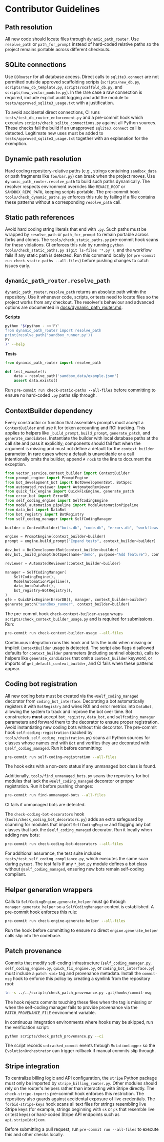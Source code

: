 # Contributor Guidelines

## Path resolution

All new code should locate files through `dynamic_path_router`. Use
`resolve_path` or `path_for_prompt` instead of hard-coded relative paths so the
project remains portable across different checkouts.

## SQLite connections

Use `DBRouter` for all database access. Direct calls to `sqlite3.connect` are not
permitted outside approved scaffolding scripts
(`scripts/new_db.py`, `scripts/new_db_template.py`, `scripts/scaffold_db.py`, and
`scripts/new_vector_module.py`).  In the rare case a raw connection is required,
include explicit audit logging and add the module to
`tests/approved_sqlite3_usage.txt` with a justification.

To avoid accidental direct connections, CI runs
`tests/test_db_router_enforcement.py` and a pre-commit hook which executes
`scripts/check_sqlite_connections.py` against all Python sources. These checks
fail the build if an unapproved `sqlite3.connect` call is detected. Legitimate
new uses must be added to `tests/approved_sqlite3_usage.txt` together with an
explanation for the exemption.

## Dynamic path resolution

Hard coding repository-relative paths (e.g., strings containing `sandbox_data`
or path fragments like `foo/bar.py`) can break when the project moves. Use
`dynamic_path_router.resolve_path` to build such paths dynamically. The resolver
respects environment overrides like `MENACE_ROOT` or `SANDBOX_REPO_PATH`,
keeping scripts portable. The pre-commit hook
`tools/check_dynamic_paths.py` enforces this rule by failing if a file contains
these patterns without a corresponding `resolve_path` call.

## Static path references

Avoid hard coding string literals that end with `.py`. Such paths must be
wrapped by `resolve_path` or `path_for_prompt` to remain portable across forks
and clones. The `tools/check_static_paths.py` pre-commit hook scans for these
violations.
CI enforces this rule by running `python tools/check_static_paths.py $(git ls-files '*.py')`,
and the workflow fails if any static path is detected.
Run this command locally (or `pre-commit run check-static-paths --all-files`)
before pushing changes to catch issues early.

## `dynamic_path_router.resolve_path`

`dynamic_path_router.resolve_path` returns an absolute path within the
repository. Use it whenever code, scripts, or tests need to locate files so the
project works from any checkout. The resolver's behaviour and advanced options
are documented in [docs/dynamic_path_router.md](docs/dynamic_path_router.md).

**Scripts**

```bash
python "$(python - <<'PY'
from dynamic_path_router import resolve_path
print(resolve_path('sandbox_runner.py'))
PY
)" --help
```

**Tests**

```python
from dynamic_path_router import resolve_path

def test_example():
    data = resolve_path('sandbox_data/example.json')
    assert data.exists()
```

Run `pre-commit run check-static-paths --all-files` before committing to ensure
no hard-coded `.py` paths slip through.

## ContextBuilder dependency

Every constructor or function that assembles prompts must accept a
`ContextBuilder` and use it for token accounting and ROI tracking. This applies
to helpers like `_build_prompt`, `build_prompt`, `generate_patch`, and
`generate_candidates`. Instantiate the builder with local database paths at the
call site and pass it explicitly; components should fail fast when the argument
is missing and must not define a default for the `context_builder` parameter.
In rare cases where a default is unavoidable or a call intentionally omits the
builder, append `# nocb` to the line to document the exception.

```python
from vector_service.context_builder import ContextBuilder
from prompt_engine import PromptEngine
from bot_development_bot import BotDevelopmentBot, BotSpec
from automated_reviewer import AutomatedReviewer
from quick_fix_engine import QuickFixEngine, generate_patch
from error_bot import ErrorDB
from self_coding_engine import SelfCodingEngine
from model_automation_pipeline import ModelAutomationPipeline
from data_bot import DataBot
from bot_registry import BotRegistry
from self_coding_manager import SelfCodingManager

builder = ContextBuilder("bots.db", "code.db", "errors.db", "workflows.db")

engine = PromptEngine(context_builder=builder)
prompt = engine.build_prompt("Expand tests", context_builder=builder)

dev_bot = BotDevelopmentBot(context_builder=builder)
dev_bot._build_prompt(BotSpec(name="demo", purpose="Add feature"), context_builder=builder)

reviewer = AutomatedReviewer(context_builder=builder)

manager = SelfCodingManager(
    SelfCodingEngine(),
    ModelAutomationPipeline(),
    data_bot=DataBot(),
    bot_registry=BotRegistry(),
)
qfe = QuickFixEngine(ErrorDB(), manager, context_builder=builder)
generate_patch("sandbox_runner", context_builder=builder)
```

The pre-commit hook `check-context-builder-usage` wraps
`scripts/check_context_builder_usage.py` and is required for submissions. Run:

```bash
pre-commit run check-context-builder-usage --all-files
```

Continuous integration runs this hook and fails the build when missing or
implicit `ContextBuilder` usage is detected. The script also flags disallowed
defaults for `context_builder` parameters (including sentinel objects), calls to
helpers like `generate_candidates` that omit a `context_builder` keyword, or
imports of `get_default_context_builder`, and CI fails when these patterns
appear.

## Coding bot registration

All new coding bots must be created via the `@self_coding_managed` decorator
from `coding_bot_interface`. Decorating a bot automatically registers it with
`BotRegistry` and wires ROI and error metrics into `DataBot`, allowing the
system to track and improve the bot over time. Bot constructors **must** accept
`bot_registry`, `data_bot`, and `selfcoding_manager` parameters and forward
them to the decorator to ensure proper registration. Avoid instantiating new
coding bots without this decorator.
The pre-commit hook `self-coding-registration` (backed by
`tools/check_self_coding_registration.py`) scans all Python sources for classes
whose names end with `Bot` and verifies they are decorated with
`@self_coding_managed`. Run it before committing:

```bash
pre-commit run self-coding-registration --all-files
```

The hook exits with a non-zero status if any unmanaged bot class is found.

Additionally, `tools/find_unmanaged_bots.py` scans the repository for bot modules that lack the `@self_coding_managed` decorator or proper registration. Run it before pushing changes:

```bash
pre-commit run find-unmanaged-bots --all-files
```

CI fails if unmanaged bots are detected.

The `check-coding-bot-decorators` hook (`tools/check_coding_bot_decorators.py`)
adds an extra safeguard by scanning for modules that import
`SelfCodingEngine` and flagging any bot classes that lack the
`@self_coding_managed` decorator. Run it locally when adding new bots:

```bash
pre-commit run check-coding-bot-decorators --all-files
```

For additional assurance, the test suite includes
`tests/test_self_coding_compliance.py`, which executes the same scan during
`pytest`. The test fails if any `*_bot.py` module defines a bot class without
`@self_coding_managed`, ensuring new bots remain self-coding compliant.


## Helper generation wrappers

Calls to `SelfCodingEngine.generate_helper` must go through
`manager_generate_helper` so a `SelfCodingManager` context is established. A
pre-commit hook enforces this rule:

```bash
pre-commit run check-engine-generate-helper --all-files
```

Run the hook before committing to ensure no direct `engine.generate_helper`
calls slip into the codebase.

## Patch provenance

Commits that modify self-coding infrastructure (`self_coding_manager.py`,
`self_coding_engine.py`, `quick_fix_engine.py`, or `coding_bot_interface.py`)
must include a `patch <id>` tag and provenance metadata. Install the
`commit-msg` hook to enforce this policy by creating a symlink from the
repository root:

```bash
ln -s ../../scripts/check_patch_provenance.py .git/hooks/commit-msg
```

The hook rejects commits touching these files when the tag is missing or when
the self-coding manager fails to provide provenance via the
`PATCH_PROVENANCE_FILE` environment variable.

In continuous integration environments where hooks may be skipped, run the
verification script:

```bash
python scripts/check_patch_provenance.py --ci
```

The script records `untracked_commit` events through `MutationLogger` so the
`EvolutionOrchestrator` can trigger rollback if manual commits slip through.

## Stripe integration

To centralize billing logic and API configuration, the `stripe` Python package
must only be imported by `stripe_billing_router.py`. Other modules should rely
on the router's helpers rather than interacting with Stripe directly. The
`check-stripe-imports` pre-commit hook enforces this restriction. The repository
also guards against accidental exposure of live credentials. The
`forbid-stripe-keys` hook scans all text files for strings resembling live
Stripe keys (for example, strings beginning with `sk` or `pk` that resemble live or test keys) or hard-coded Stripe API endpoints
such as `api.stripe[dot]com`.

Before submitting a pull request, run `pre-commit run --all-files` to execute
this and other checks locally.
